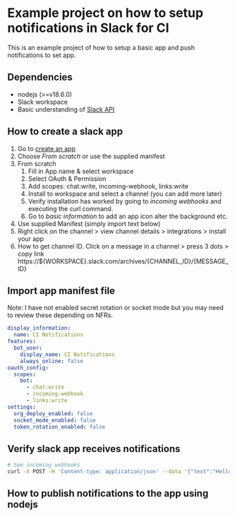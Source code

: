 # Example project on how to setup notifications in Slack for CI

This is an example project of how to setup a basic app and push notifications to set app.

## Dependencies

- nodejs (>=v18.6.0)
- Slack workspace
- Basic understanding of [Slack API](https://api.slack.com/)

## How to create a slack app

1. Go to [create an app](https://api.slack.com/apps?new_app=1)
2. Choose *From scratch* or use the supplied manifest 
3. From scratch
   1. Fill in App name & select workspace
   2. Select OAuth & Permission
   3. Add scopes:  chat:write, incoming-webhook, links:write
   4. Install to workspace and select a channel (you can add more later)
   5. Verify installation has worked by going to *incoming webhooks* and executing the curl command.
   6. Go to *basic information* to add an app icon alter the background etc.
4. Use supplied Manifest (simply import text below)
5. Right click on the channel > view channel details > integrations > install your app
6. How to get channel ID.  Click on a message in a channel > press 3 dots > copy link https://${WORKSPACE}.slack.com/archives/{CHANNEL_ID}/{MESSAGE_ID}

## Import app manifest file

Note: I have not enabled secret rotation or socket mode but you may need to review these depending on NFRs.

```yaml
display_information:
  name: CI Notifications
features:
  bot_user:
    display_name: CI Notifications
    always_online: false
oauth_config:
  scopes:
    bot:
      - chat:write
      - incoming-webhook
      - links:write
settings:
  org_deploy_enabled: false
  socket_mode_enabled: false
  token_rotation_enabled: false
```

## Verify slack app receives notifications

```sh
# See incoming webhooks
curl -X POST -H 'Content-type: application/json' --data '{"text":"Hello, World!"}' https://hooks.slack.com/services/${WORKSPACE_ID}/${TOKEN}
```

## How to publish notifications to the app using nodejs
